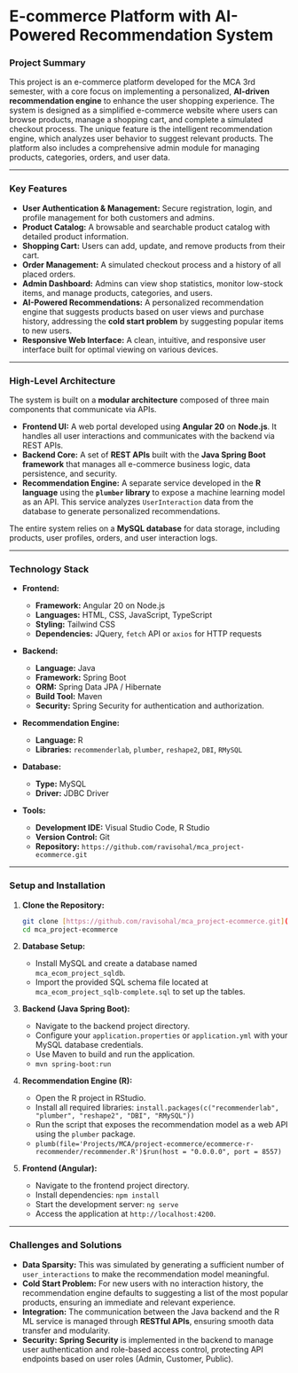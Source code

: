 # E-commerce Platform with AI-Powered Recommendation System

### Project Summary

This project is an e-commerce platform developed for the MCA 3rd semester, with a core focus on implementing a personalized, **AI-driven recommendation engine** to enhance the user shopping experience. The system is designed as a simplified e-commerce website where users can browse products, manage a shopping cart, and complete a simulated checkout process. The unique feature is the intelligent recommendation engine, which analyzes user behavior to suggest relevant products. The platform also includes a comprehensive admin module for managing products, categories, orders, and user data.

---

### Key Features

* **User Authentication & Management:** Secure registration, login, and profile management for both customers and admins.
* **Product Catalog:** A browsable and searchable product catalog with detailed product information.
* **Shopping Cart:** Users can add, update, and remove products from their cart.
* **Order Management:** A simulated checkout process and a history of all placed orders.
* **Admin Dashboard:** Admins can view shop statistics, monitor low-stock items, and manage products, categories, and users.
* **AI-Powered Recommendations:** A personalized recommendation engine that suggests products based on user views and purchase history, addressing the **cold start problem** by suggesting popular items to new users.
* **Responsive Web Interface:** A clean, intuitive, and responsive user interface built for optimal viewing on various devices.

---

### High-Level Architecture

The system is built on a **modular architecture** composed of three main components that communicate via APIs.

* **Frontend UI:** A web portal developed using **Angular 20** on **Node.js**. It handles all user interactions and communicates with the backend via REST APIs.
* **Backend Core:** A set of **REST APIs** built with the **Java Spring Boot framework** that manages all e-commerce business logic, data persistence, and security.
* **Recommendation Engine:** A separate service developed in the **R language** using the **`plumber` library** to expose a machine learning model as an API. This service analyzes `UserInteraction` data from the database to generate personalized recommendations.

The entire system relies on a **MySQL database** for data storage, including products, user profiles, orders, and user interaction logs.



---

### Technology Stack

* **Frontend:**
    * **Framework:** Angular 20 on Node.js
    * **Languages:** HTML, CSS, JavaScript, TypeScript
    * **Styling:** Tailwind CSS
    * **Dependencies:** JQuery, `fetch` API or `axios` for HTTP requests

* **Backend:**
    * **Language:** Java
    * **Framework:** Spring Boot
    * **ORM:** Spring Data JPA / Hibernate
    * **Build Tool:** Maven
    * **Security:** Spring Security for authentication and authorization.

* **Recommendation Engine:**
    * **Language:** R
    * **Libraries:** `recommenderlab`, `plumber`, `reshape2`, `DBI`, `RMySQL`

* **Database:**
    * **Type:** MySQL
    * **Driver:** JDBC Driver

* **Tools:**
    * **Development IDE:** Visual Studio Code, R Studio
    * **Version Control:** Git
    * **Repository:** `https://github.com/ravisohal/mca_project-ecommerce.git`

---

### Setup and Installation

1.  **Clone the Repository:**
    ```bash
    git clone [https://github.com/ravisohal/mca_project-ecommerce.git](https://github.com/ravisohal/mca_project-ecommerce.git)
    cd mca_project-ecommerce
    ```

2.  **Database Setup:**
    * Install MySQL and create a database named `mca_ecom_project_sqldb`.
    * Import the provided SQL schema file located at `mca_ecom_project_sqlb-complete.sql` to set up the tables.

3.  **Backend (Java Spring Boot):**
    * Navigate to the backend project directory.
    * Configure your `application.properties` or `application.yml` with your MySQL database credentials.
    * Use Maven to build and run the application.
    * `mvn spring-boot:run`

4.  **Recommendation Engine (R):**
    * Open the R project in RStudio.
    * Install all required libraries: `install.packages(c("recommenderlab", "plumber", "reshape2", "DBI", "RMySQL"))`
    * Run the script that exposes the recommendation model as a web API using the `plumber` package.
    * `plumb(file='Projects/MCA/project-ecommerce/ecommerce-r-recommender/recommender.R')$run(host = "0.0.0.0", port = 8557)`

5.  **Frontend (Angular):**
    * Navigate to the frontend project directory.
    * Install dependencies: `npm install`
    * Start the development server: `ng serve`
    * Access the application at `http://localhost:4200`.

---

### Challenges and Solutions

* **Data Sparsity:** This was simulated by generating a sufficient number of `user_interactions` to make the recommendation model meaningful.
* **Cold Start Problem:** For new users with no interaction history, the recommendation engine defaults to suggesting a list of the most popular products, ensuring an immediate and relevant experience.
* **Integration:** The communication between the Java backend and the R ML service is managed through **RESTful APIs**, ensuring smooth data transfer and modularity.
* **Security:** **Spring Security** is implemented in the backend to manage user authentication and role-based access control, protecting API endpoints based on user roles (Admin, Customer, Public).